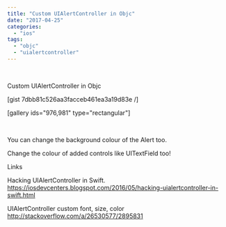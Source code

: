 ```yaml
---
title: "Custom UIAlertController in Objc"
date: "2017-04-25"
categories: 
  - "ios"
tags: 
  - "objc"
  - "uialertcontroller"
---
```


 

Custom UIAlertController in Objc

\[gist 7dbb81c526aa3facceb461ea3a19d83e /\]

\[gallery ids="976,981" type="rectangular"\]

 

You can change the background colour of the Alert too.

Change the colour of added controls like UITextField too!

Links

Hacking UIAlertController in Swift. https://iosdevcenters.blogspot.com/2016/05/hacking-uialertcontroller-in-swift.html

UIAlertController custom font, size, color http://stackoverflow.com/a/26530577/2895831

